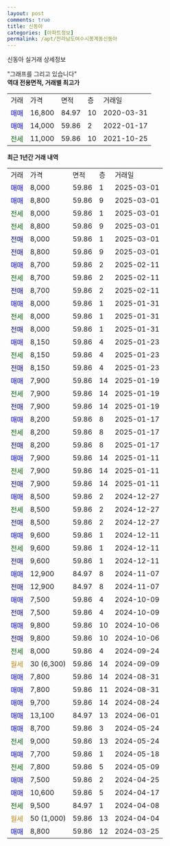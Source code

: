 ```yaml
---
layout: post
comments: true
title: 신동아
categories: [아파트정보]
permalink: /apt/전라남도여수시봉계동신동아
---
```


신동아 실거래 상세정보

<script type="text/javascript">
  google.charts.load('current', {'packages':['line', 'corechart']});
  google.charts.setOnLoadCallback(drawChart);

  function drawChart() {
    var data = new google.visualization.DataTable();
    data.addColumn('date', '거래일');
    data.addColumn('number', "매매");
    data.addColumn('number', "전세");
    data.addColumn('number', "전매");

    data.addRows([[new Date(Date.parse("2025-03-01")), 8000, null, null], [new Date(Date.parse("2025-03-01")), 8800, null, null], [new Date(Date.parse("2025-03-01")), null, 8000, null], [new Date(Date.parse("2025-03-01")), null, 8800, null], [new Date(Date.parse("2025-03-01")), null, null, 8000], [new Date(Date.parse("2025-03-01")), null, null, 8800], [new Date(Date.parse("2025-02-11")), 8700, null, null], [new Date(Date.parse("2025-02-11")), null, 8700, null], [new Date(Date.parse("2025-02-11")), null, null, 8700], [new Date(Date.parse("2025-01-31")), 8000, null, null], [new Date(Date.parse("2025-01-31")), null, 8000, null], [new Date(Date.parse("2025-01-31")), null, null, 8000], [new Date(Date.parse("2025-01-23")), 8150, null, null], [new Date(Date.parse("2025-01-23")), null, 8150, null], [new Date(Date.parse("2025-01-23")), null, null, 8150], [new Date(Date.parse("2025-01-19")), 7900, null, null], [new Date(Date.parse("2025-01-19")), null, 7900, null], [new Date(Date.parse("2025-01-19")), null, null, 7900], [new Date(Date.parse("2025-01-17")), 8200, null, null], [new Date(Date.parse("2025-01-17")), null, 8200, null], [new Date(Date.parse("2025-01-17")), null, null, 8200], [new Date(Date.parse("2025-01-11")), 7900, null, null], [new Date(Date.parse("2025-01-11")), null, 7900, null], [new Date(Date.parse("2025-01-11")), null, null, 7900], [new Date(Date.parse("2024-12-27")), 8500, null, null], [new Date(Date.parse("2024-12-27")), null, 8500, null], [new Date(Date.parse("2024-12-27")), null, null, 8500], [new Date(Date.parse("2024-12-11")), 9600, null, null], [new Date(Date.parse("2024-12-11")), null, 9600, null], [new Date(Date.parse("2024-12-11")), null, null, 9600], [new Date(Date.parse("2024-11-07")), 12900, null, null], [new Date(Date.parse("2024-11-07")), null, null, 12900], [new Date(Date.parse("2024-10-09")), 7500, null, null], [new Date(Date.parse("2024-10-09")), null, null, 7500], [new Date(Date.parse("2024-10-06")), 9800, null, null], [new Date(Date.parse("2024-10-06")), null, null, 9800], [new Date(Date.parse("2024-09-24")), null, 8000, null], [new Date(Date.parse("2024-09-09")), null, null, null], [new Date(Date.parse("2024-08-31")), 7800, null, null], [new Date(Date.parse("2024-08-31")), 7800, null, null], [new Date(Date.parse("2024-08-24")), 9700, null, null], [new Date(Date.parse("2024-06-01")), 13100, null, null], [new Date(Date.parse("2024-05-24")), 8700, null, null], [new Date(Date.parse("2024-05-24")), null, 9000, null], [new Date(Date.parse("2024-05-18")), 7700, null, null], [new Date(Date.parse("2024-05-09")), null, 7800, null], [new Date(Date.parse("2024-04-25")), 7500, null, null], [new Date(Date.parse("2024-04-17")), 10600, null, null], [new Date(Date.parse("2024-04-08")), null, 9500, null], [new Date(Date.parse("2024-04-04")), null, null, null], [new Date(Date.parse("2024-03-25")), 8800, null, null]]);

    var options = {
      hAxis: {
        format: 'yyyy/MM/dd'
      },    
      lineWidth: 0,
      pointsVisible: true,    
      title: '최근 1년간 유형별 실거래가 분포',
      legend: { position: 'bottom' }
    };

    var formatter = new google.visualization.NumberFormat({pattern:'###,###'} );
    formatter.format(data, 1);
    formatter.format(data, 2);
    
    setTimeout(function() {
        var chart = new google.visualization.LineChart(document.getElementById('columnchart_material'));
        chart.draw(data, (options));
        document.getElementById('loading').style.display = 'none';
    }, 200);
  }
</script>


<div id="loading" style="z-index:20; display: block; margin-left: 0px">"그래프를 그리고 있습니다"</div>
<div id="columnchart_material" style="width: 95%; margin-left: 0px; display: block"></div>
<!-- contents start -->
<b>역대 전용면적, 거래별 최고가</b>
<table class="sortable">
    <tr>
      <td>거래</td>
      <td>가격</td>
      <td>면적</td>
      <td>층</td>
      <td>거래일</td>
    </tr>
        <tr>
          <td><a style="color: blue">매매</a></td>
          <td>16,800</td>
          <td>84.97</td>
          <td>10</td>
          <td>2020-03-31</td>
        </tr>            <tr>
          <td><a style="color: blue">매매</a></td>
          <td>14,000</td>
          <td>59.86</td>
          <td>2</td>
          <td>2022-01-17</td>
        </tr>        
        <tr>
              <td><a style="color: darkgreen">전세</a></td>
              <td>11,000</td>
              <td>59.86</td>
              <td>10</td>
              <td>2021-10-25</td>
            </tr>        
    
</table>

<b>최근 1년간 거래 내역</b>

<table class="sortable">
    <tr>
      <td>거래</td>
      <td>가격</td>
      <td>면적</td>
      <td>층</td>
      <td>거래일</td>
    </tr>
    <tr>
      <td><a style="color: blue">매매</a></td>
      <td>8,000</td>
      <td>59.86</td>
      <td>1</td>
      <td>2025-03-01</td>
    </tr>          <tr>
      <td><a style="color: blue">매매</a></td>
      <td>8,800</td>
      <td>59.86</td>
      <td>9</td>
      <td>2025-03-01</td>
    </tr>          <tr>
      <td><a style="color: darkgreen">전세</a></td>
      <td>8,000</td>
      <td>59.86</td>
      <td>1</td>
      <td>2025-03-01</td>
    </tr>          <tr>
      <td><a style="color: darkgreen">전세</a></td>
      <td>8,800</td>
      <td>59.86</td>
      <td>9</td>
      <td>2025-03-01</td>
    </tr>          <tr>
      <td><a style="color: darkblue">전매</a></td>
      <td>8,000</td>
      <td>59.86</td>
      <td>1</td>
      <td>2025-03-01</td>
    </tr>          <tr>
      <td><a style="color: darkblue">전매</a></td>
      <td>8,800</td>
      <td>59.86</td>
      <td>9</td>
      <td>2025-03-01</td>
    </tr>          <tr>
      <td><a style="color: blue">매매</a></td>
      <td>8,700</td>
      <td>59.86</td>
      <td>2</td>
      <td>2025-02-11</td>
    </tr>          <tr>
      <td><a style="color: darkgreen">전세</a></td>
      <td>8,700</td>
      <td>59.86</td>
      <td>2</td>
      <td>2025-02-11</td>
    </tr>          <tr>
      <td><a style="color: darkblue">전매</a></td>
      <td>8,700</td>
      <td>59.86</td>
      <td>2</td>
      <td>2025-02-11</td>
    </tr>          <tr>
      <td><a style="color: blue">매매</a></td>
      <td>8,000</td>
      <td>59.86</td>
      <td>1</td>
      <td>2025-01-31</td>
    </tr>          <tr>
      <td><a style="color: darkgreen">전세</a></td>
      <td>8,000</td>
      <td>59.86</td>
      <td>1</td>
      <td>2025-01-31</td>
    </tr>          <tr>
      <td><a style="color: darkblue">전매</a></td>
      <td>8,000</td>
      <td>59.86</td>
      <td>1</td>
      <td>2025-01-31</td>
    </tr>          <tr>
      <td><a style="color: blue">매매</a></td>
      <td>8,150</td>
      <td>59.86</td>
      <td>4</td>
      <td>2025-01-23</td>
    </tr>          <tr>
      <td><a style="color: darkgreen">전세</a></td>
      <td>8,150</td>
      <td>59.86</td>
      <td>4</td>
      <td>2025-01-23</td>
    </tr>          <tr>
      <td><a style="color: darkblue">전매</a></td>
      <td>8,150</td>
      <td>59.86</td>
      <td>4</td>
      <td>2025-01-23</td>
    </tr>          <tr>
      <td><a style="color: blue">매매</a></td>
      <td>7,900</td>
      <td>59.86</td>
      <td>14</td>
      <td>2025-01-19</td>
    </tr>          <tr>
      <td><a style="color: darkgreen">전세</a></td>
      <td>7,900</td>
      <td>59.86</td>
      <td>14</td>
      <td>2025-01-19</td>
    </tr>          <tr>
      <td><a style="color: darkblue">전매</a></td>
      <td>7,900</td>
      <td>59.86</td>
      <td>14</td>
      <td>2025-01-19</td>
    </tr>          <tr>
      <td><a style="color: blue">매매</a></td>
      <td>8,200</td>
      <td>59.86</td>
      <td>8</td>
      <td>2025-01-17</td>
    </tr>          <tr>
      <td><a style="color: darkgreen">전세</a></td>
      <td>8,200</td>
      <td>59.86</td>
      <td>8</td>
      <td>2025-01-17</td>
    </tr>          <tr>
      <td><a style="color: darkblue">전매</a></td>
      <td>8,200</td>
      <td>59.86</td>
      <td>8</td>
      <td>2025-01-17</td>
    </tr>          <tr>
      <td><a style="color: blue">매매</a></td>
      <td>7,900</td>
      <td>59.86</td>
      <td>14</td>
      <td>2025-01-11</td>
    </tr>          <tr>
      <td><a style="color: darkgreen">전세</a></td>
      <td>7,900</td>
      <td>59.86</td>
      <td>14</td>
      <td>2025-01-11</td>
    </tr>          <tr>
      <td><a style="color: darkblue">전매</a></td>
      <td>7,900</td>
      <td>59.86</td>
      <td>14</td>
      <td>2025-01-11</td>
    </tr>          <tr>
      <td><a style="color: blue">매매</a></td>
      <td>8,500</td>
      <td>59.86</td>
      <td>2</td>
      <td>2024-12-27</td>
    </tr>          <tr>
      <td><a style="color: darkgreen">전세</a></td>
      <td>8,500</td>
      <td>59.86</td>
      <td>2</td>
      <td>2024-12-27</td>
    </tr>          <tr>
      <td><a style="color: darkblue">전매</a></td>
      <td>8,500</td>
      <td>59.86</td>
      <td>2</td>
      <td>2024-12-27</td>
    </tr>          <tr>
      <td><a style="color: blue">매매</a></td>
      <td>9,600</td>
      <td>59.86</td>
      <td>1</td>
      <td>2024-12-11</td>
    </tr>          <tr>
      <td><a style="color: darkgreen">전세</a></td>
      <td>9,600</td>
      <td>59.86</td>
      <td>1</td>
      <td>2024-12-11</td>
    </tr>          <tr>
      <td><a style="color: darkblue">전매</a></td>
      <td>9,600</td>
      <td>59.86</td>
      <td>1</td>
      <td>2024-12-11</td>
    </tr>          <tr>
      <td><a style="color: blue">매매</a></td>
      <td>12,900</td>
      <td>84.97</td>
      <td>8</td>
      <td>2024-11-07</td>
    </tr>          <tr>
      <td><a style="color: darkblue">전매</a></td>
      <td>12,900</td>
      <td>84.97</td>
      <td>8</td>
      <td>2024-11-07</td>
    </tr>          <tr>
      <td><a style="color: blue">매매</a></td>
      <td>7,500</td>
      <td>59.86</td>
      <td>4</td>
      <td>2024-10-09</td>
    </tr>          <tr>
      <td><a style="color: darkblue">전매</a></td>
      <td>7,500</td>
      <td>59.86</td>
      <td>4</td>
      <td>2024-10-09</td>
    </tr>          <tr>
      <td><a style="color: blue">매매</a></td>
      <td>9,800</td>
      <td>59.86</td>
      <td>10</td>
      <td>2024-10-06</td>
    </tr>          <tr>
      <td><a style="color: darkblue">전매</a></td>
      <td>9,800</td>
      <td>59.86</td>
      <td>10</td>
      <td>2024-10-06</td>
    </tr>          <tr>
      <td><a style="color: darkgreen">전세</a></td>
      <td>8,000</td>
      <td>59.86</td>
      <td>4</td>
      <td>2024-09-24</td>
    </tr>          <tr>
      <td><a style="color: darkgoldenrod">월세</a></td>
      <td>30 (6,300)</td>
      <td>59.86</td>
      <td>14</td>
      <td>2024-09-09</td>
    </tr>          <tr>
      <td><a style="color: blue">매매</a></td>
      <td>7,800</td>
      <td>59.86</td>
      <td>14</td>
      <td>2024-08-31</td>
    </tr>          <tr>
      <td><a style="color: blue">매매</a></td>
      <td>7,800</td>
      <td>59.86</td>
      <td>11</td>
      <td>2024-08-31</td>
    </tr>          <tr>
      <td><a style="color: blue">매매</a></td>
      <td>9,700</td>
      <td>59.86</td>
      <td>14</td>
      <td>2024-08-24</td>
    </tr>          <tr>
      <td><a style="color: blue">매매</a></td>
      <td>13,100</td>
      <td>84.97</td>
      <td>13</td>
      <td>2024-06-01</td>
    </tr>          <tr>
      <td><a style="color: blue">매매</a></td>
      <td>8,700</td>
      <td>59.86</td>
      <td>3</td>
      <td>2024-05-24</td>
    </tr>          <tr>
      <td><a style="color: darkgreen">전세</a></td>
      <td>9,000</td>
      <td>59.86</td>
      <td>13</td>
      <td>2024-05-24</td>
    </tr>          <tr>
      <td><a style="color: blue">매매</a></td>
      <td>7,700</td>
      <td>59.86</td>
      <td>1</td>
      <td>2024-05-18</td>
    </tr>          <tr>
      <td><a style="color: darkgreen">전세</a></td>
      <td>7,800</td>
      <td>59.86</td>
      <td>5</td>
      <td>2024-05-09</td>
    </tr>          <tr>
      <td><a style="color: blue">매매</a></td>
      <td>7,500</td>
      <td>59.86</td>
      <td>2</td>
      <td>2024-04-25</td>
    </tr>          <tr>
      <td><a style="color: blue">매매</a></td>
      <td>10,600</td>
      <td>59.86</td>
      <td>5</td>
      <td>2024-04-17</td>
    </tr>          <tr>
      <td><a style="color: darkgreen">전세</a></td>
      <td>9,500</td>
      <td>84.97</td>
      <td>1</td>
      <td>2024-04-08</td>
    </tr>          <tr>
      <td><a style="color: darkgoldenrod">월세</a></td>
      <td>50 (1,000)</td>
      <td>59.86</td>
      <td>13</td>
      <td>2024-04-04</td>
    </tr>          <tr>
      <td><a style="color: blue">매매</a></td>
      <td>8,800</td>
      <td>59.86</td>
      <td>12</td>
      <td>2024-03-25</td>
    </tr>      </table>
<!-- contents end -->    

